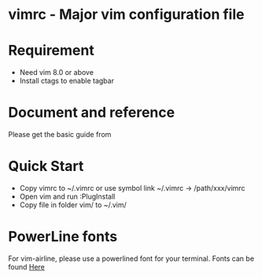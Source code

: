 vimrc - Major vim configuration file
====================================

# Requirement
* Need vim 8.0 or above
* Install ctags to enable tagbar

# Document and reference
Please get the basic guide from

# Quick Start
* Copy vimrc to ~/.vimrc or use symbol link ~/.vimrc  -> /path/xxx/vimrc
* Open vim and run :PlugInstall
* Copy file in folder vim/ to ~/.vim/

# PowerLine fonts
For vim-airline, please use a powerlined font for your terminal.
Fonts can be found [Here](https://github.com/powerline/fonts)
